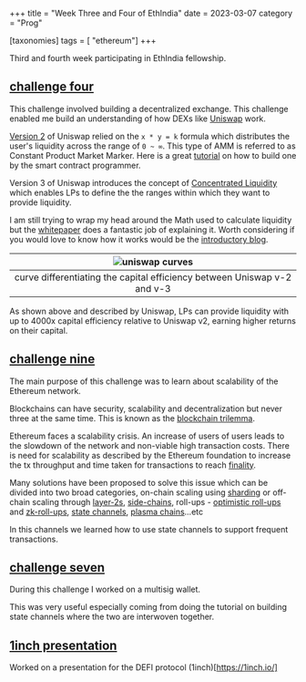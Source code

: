 +++
title = "Week Three and Four of EthIndia"
date = 2023-03-07
category = "Prog"

[taxonomies]
tags = [ "ethereum"]
+++

Third and fourth week participating in EthIndia fellowship.

<!-- more -->

## [challenge four](https://speedrunethereum.com/challenge/minimum-viable-exchange)

This challenge involved building a decentralized exchange. This challenge enabled me build an understanding of how DEXs like [Uniswap](https://uniswap.org/) work.

[Version 2](https://uniswap.org/blog/uniswap-v2) of Uniswap relied on the `x * y = k` formula which distributes the user's liquidity across the range of `0 ~ ∞`. This type of AMM is referred to as Constant Product Market Marker. Here is a great [tutorial](https://www.youtube.com/watch?v=JSZbvmyi_LE&list=PLO5VPQH6OWdX-Rh7RonjZhOd9pb9zOnHW&index=45&t=1141s) on how to build one by the smart contract programmer.

Version 3 of Uniswap introduces the concept of [Concentrated Liquidity](https://docs.uniswap.org/concepts/protocol/concentrated-liquidity) which enables LPs to define the the ranges within which they want to provide liquidity. 

I am still trying to wrap my head around the Math used to calculate liquidity but the [whitepaper](https://uniswap.org/whitepaper-v3.pdf) does a fantastic job of explaining it. Worth considering if you would love to know how it works would be the [introductory blog](https://uniswap.org/blog/uniswap-v3).


| ![uniswap curves](/eif3/cpmm-vs-ccpmm.jpeg) | 
|:--:| 
| curve differentiating the capital efficiency between Uniswap v-2 and v-3 |

As shown above and described by Uniswap, LPs can provide liquidity with up to 4000x capital efficiency relative to Uniswap v2, earning higher returns on their capital.

## [challenge nine](https://speedrunethereum.com/challenge/state-channels)

The main purpose of this challenge was to learn about scalability of the Ethereum network.

Blockchains can have security, scalability and decentralization but never three at the same time. This is known as the [blockchain trilemma](https://academy.binance.com/en/articles/what-is-the-blockchain-trilemma). 

Ethereum faces a scalability crisis. An increase of users of users leads to the slowdown of the network and non-viable high transaction costs. There is need for scalability as described by the Ethereum foundation to increase the tx throughput and time taken for transactions to reach [finality](https://academy.binance.com/en/glossary/finality).

Many solutions have been proposed to solve this issue which can be divided into two broad categories, on-chain scaling using [sharding](https://www.web3.university/article/ethereum-sharding-an-introduction-to-blockchain-sharding) or off-chain scaling through [layer-2s](https://ethereum.org/en/layer-2/), [side-chains](https://ethereum.org/en/developers/docs/scaling/sidechains/), roll-ups - [optimistic roll-ups](https://ethereum.org/en/developers/docs/scaling/optimistic-rollups/) and [zk-roll-ups](https://ethereum.org/en/developers/docs/scaling/zk-rollups/), [state channels](https://ethereum.org/en/developers/docs/scaling/state-channels/), [plasma chains](https://ethereum.org/en/developers/docs/scaling/)...etc

In this channels we learned how to use state channels to support frequent transactions.

## [challenge seven](https://speedrunethereum.com/)

During this challenge I worked on a multisig wallet.

This was very useful especially coming from doing the tutorial on building state channels where the two are interwoven together.

## [1inch presentation](https://docs.google.com/presentation/d/1l-qjKWVeTaM3EnRhmO_1oz205LyOVYsbWChsMtJzW3E/edit#slide=id.gc6f80d1ff_0_5)

Worked on a presentation for the DEFI protocol (1inch)[https://1inch.io/]